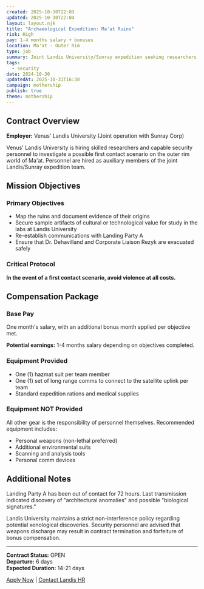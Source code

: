 ```yaml
---
created: 2025-10-30T22:03
updated: 2025-10-30T22:04
layout: layout.njk
title: "Archaeological Expedition: Ma'at Ruins"
risk: High
pay: 1-4 months salary + bonuses
location: Ma'at - Outer Rim
type: job
summary: Joint Landis University/Sunray expedition seeking researchers and security for possible first contact scenario.
tags:
  - security
date: 2024-10-30
updatedAt: 2025-10-31T16:38
campaign: mothership
publish: true
theme: mothership
---
```


## Contract Overview

**Employer:** Venus' Landis University (Joint operation with Sunray Corp)

Venus' Landis University is hiring skilled researchers and capable security personnel to investigate a possible first contact scenario on the outer rim world of Ma'at. Personnel are hired as auxiliary members of the joint Landis/Sunray expedition team.

## Mission Objectives

### Primary Objectives
- Map the ruins and document evidence of their origins
- Secure sample artifacts of cultural or technological value for study in the labs at Landis University
- Re-establish communications with Landing Party A
- Ensure that Dr. Dehavilland and Corporate Liaison Rezyk are evacuated safely

### Critical Protocol
**In the event of a first contact scenario, avoid violence at all costs.**

## Compensation Package

### Base Pay
One month's salary, with an additional bonus month applied per objective met.

**Potential earnings:** 1-4 months salary depending on objectives completed.

### Equipment Provided
- One (1) hazmat suit per team member
- One (1) set of long range comms to connect to the satellite uplink per team
- Standard expedition rations and medical supplies

### Equipment NOT Provided
All other gear is the responsibility of personnel themselves. Recommended equipment includes:
- Personal weapons (non-lethal preferred)
- Additional environmental suits
- Scanning and analysis tools
- Personal comm devices

## Additional Notes

Landing Party A has been out of contact for 72 hours. Last transmission indicated discovery of "architectural anomalies" and possible "biological signatures."

Landis University maintains a strict non-interference policy regarding potential xenological discoveries. Security personnel are advised that weapons discharge may result in contract termination and forfeiture of bonus compensation.

---

**Contract Status:** OPEN  
**Departure:** 6 days  
**Expected Duration:** 14-21 days

[Apply Now](#) | [Contact Landis HR](#)
